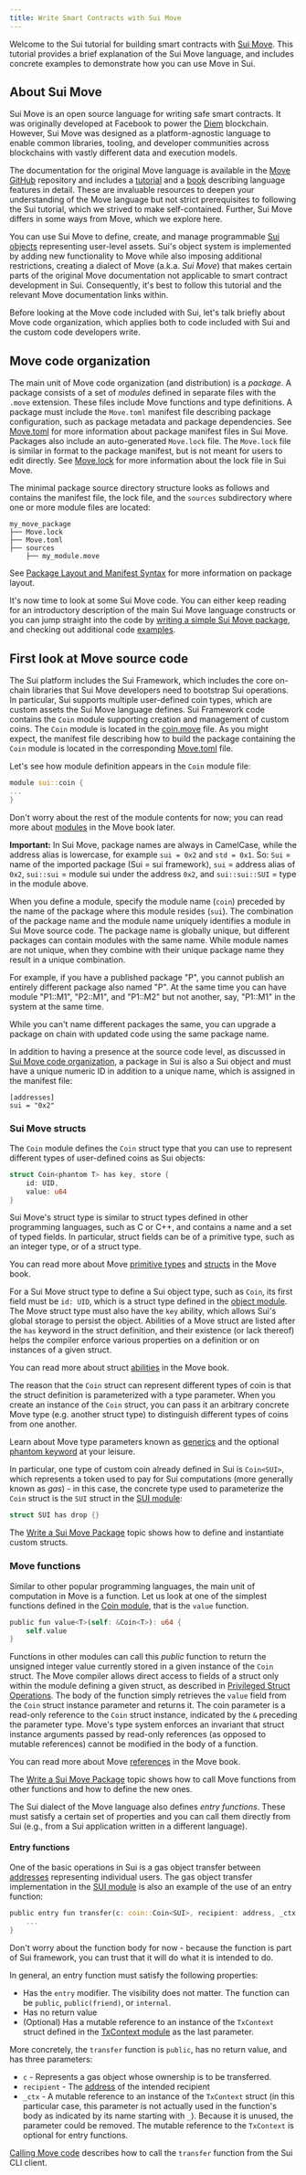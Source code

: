 ```yaml
---
title: Write Smart Contracts with Sui Move
---
```


Welcome to the Sui tutorial for building smart contracts with [Sui Move](../learn/why-move).
This tutorial provides a brief explanation of the Sui Move language, and includes concrete examples to demonstrate how you can use Move in Sui.


## About Sui Move

Sui Move is an open source language for writing safe smart contracts. It was originally developed at Facebook to power the [Diem](https://github.com/diem/diem) blockchain. However, Sui Move was designed as a platform-agnostic language to enable common libraries, tooling, and developer communities across
blockchains with vastly different data and execution models.


The documentation for the original Move language is available in the [Move GitHub](https://github.com/move-language/move) repository and includes a [tutorial](https://github.com/move-language/move/blob/main/language/documentation/tutorial/README.md) and a [book](https://github.com/move-language/move/blob/main/language/documentation/book/src/SUMMARY.md) describing language features in detail. These are invaluable resources to deepen your understanding of the Move language but not strict prerequisites to following the Sui tutorial, which we strived to make self-contained. Further, Sui Move differs in some ways from Move, which we explore here.

You can use Sui Move to define, create, and manage programmable [Sui objects](../objects.md) representing user-level assets. Sui's object system is implemented by adding new functionality to Move while also imposing additional restrictions, creating a dialect of Move (a.k.a. *Sui Move*) that
makes certain parts of the original Move documentation not applicable to smart contract development in Sui. Consequently, it's best to follow this tutorial and the relevant Move documentation links within.

Before looking at the Move code included with Sui, let's talk briefly about Move code organization, which applies both to code included with
Sui and the custom code developers write.


## Move code organization

The main unit of Move code organization (and distribution) is a _package_. A package consists of a set of _modules_ defined in separate
files with the `.move` extension. These files include Move functions and type definitions. A package must include the `Move.toml` manifest file
describing package configuration, such as package metadata and package dependencies. See [Move.toml](manifest.md) for more information about package manifest files in Sui Move. Packages also include an auto-generated `Move.lock` file. The `Move.lock` file is similar in format to the package manifest, but is not meant for users to edit directly. See [Move.lock](lock-file.md) for more information about the lock file in Sui Move. 

The minimal package source directory structure looks as follows and contains the manifest file, the lock file, and the `sources` subdirectory where one or more module files are located:

```
my_move_package
├── Move.lock
├── Move.toml
├── sources
    ├── my_module.move
```

See [Package Layout and Manifest Syntax](https://github.com/move-language/move/blob/main/language/documentation/book/src/packages.md#package-layout-and-manifest-syntax) for more information on package layout.

It's now time to look at some Sui Move code. You can either keep reading for an introductory description of the main Sui Move language constructs or you can jump straight into the code by [writing a simple Sui Move package](write-package.md), and checking out additional code [examples](../../explore/examples.md).

## First look at Move source code

The Sui platform includes the Sui Framework, which includes the core on-chain libraries that Sui Move developers  need to bootstrap Sui operations. In particular, Sui supports multiple user-defined coin types, which are custom assets the Sui Move language defines. Sui Framework code contains the `Coin` module supporting creation and management of custom coins. The `Coin` module is located in the [coin.move](https://github.com/MystenLabs/sui/blob/main/crates/sui-framework/sources/coin.move) file. As you might expect, the manifest file describing how to build the package containing the `Coin` module is located in the corresponding
[Move.toml](https://github.com/MystenLabs/sui/blob/main/crates/sui-framework/Move.toml) file.

Let's see how module definition appears in the `Coin` module file:

```rust
module sui::coin {
...
}
```

Don't worry about the rest of the module contents for now; you can read more about [modules](https://github.com/move-language/move/blob/main/language/documentation/book/src/modules-and-scripts.md#modules) in the Move book later.

**Important:** In Sui Move, package names are always in CamelCase, while the address alias is lowercase, for example `sui = 0x2` and `std = 0x1`. So: `Sui` = name of the imported package (Sui = sui framework), `sui` = address alias of `0x2`, `sui::sui` = module sui under the address `0x2`, and `sui::sui::SUI` = type in the module above.

When you define a module, specify the module name (`coin`) preceded by the name of the package where this module resides (`sui`). The combination of the package name and the module name uniquely identifies a module in Sui Move source code. The package name is globally unique, but different packages can contain modules with the same name. While module names are not unique, when they combine with their unique package name they result in a unique combination.

For example, if you have a published package "P", you cannot publish an entirely different package also named "P". At the same time you can have module "P1::M1", "P2::M1", and "P1::M2" but not another, say, "P1::M1" in the system at the same time.

While you can't name different packages the same, you can upgrade a package on chain with updated code using the same package name.  

In addition to having a presence at the source code level, as discussed in [Sui Move code organization](#move-code-organization), a
package in Sui is also a Sui object and must have a unique numeric ID in addition to a unique name, which is assigned in the manifest file:

```
[addresses]
sui = "0x2"
```

### Sui Move structs

The `Coin` module defines the `Coin` struct type that you can use to represent different types of user-defined coins as Sui objects:

``` rust
struct Coin<phantom T> has key, store {
    id: UID,
    value: u64
}
```

Sui Move's struct type is similar to struct types defined in other programming languages, such as C or C++, and contains a name and a set of typed fields. In particular, struct fields can be of a primitive type, such as an integer type, or of a struct type.

You can read more about Move [primitive types](https://github.com/move-language/move/blob/main/language/documentation/book/src/SUMMARY.md#primitive-types) and [structs](https://github.com/move-language/move/blob/main/language/documentation/book/src/structs-and-resources.md) in the Move book.

For a Sui Move struct type to define a Sui object type, such as `Coin`, its first field must be `id: UID`, which is a
struct type defined in the [object module](https://github.com/MystenLabs/sui/blob/main/crates/sui-framework/sources/object.move). The Move struct type must also have the `key` ability, which allows Sui's global storage to persist the object. Abilities of a Move struct are listed after the `has` keyword in the struct definition, and their existence (or lack thereof) helps the compiler enforce various properties on a definition or on instances of a given struct.

You can read more about struct [abilities](https://github.com/move-language/move/blob/main/language/documentation/book/src/abilities.md) in the Move book.

The reason that the `Coin` struct can represent different types of coin is that the struct definition is parameterized with a type parameter. When you create an instance of the `Coin` struct, you can pass it an arbitrary concrete Move type (e.g. another struct type) to distinguish different types of coins from one another.

Learn about Move type parameters known as [generics](https://github.com/move-language/move/blob/main/language/documentation/book/src/generics.md) and the optional [phantom keyword](https://github.com/move-language/move/blob/main/language/documentation/book/src/generics.md#phantom-type-parameters) at your leisure.

In particular, one type of custom coin already defined in Sui is `Coin<SUI>`, which represents a token used to pay for Sui
computations (more generally known as _gas_) - in this case, the concrete type used to parameterize the `Coin` struct is the `SUI` struct in the [SUI module](https://github.com/MystenLabs/sui/blob/main/crates/sui-framework/sources/sui.move):

``` rust
struct SUI has drop {}
```

The [Write a Sui Move Package](write-package.md) topic shows how to define and instantiate custom structs.

### Move functions

Similar to other popular programming languages, the main unit of computation in Move is a function. Let us look at one of the simplest functions defined in the [Coin module](https://github.com/MystenLabs/sui/blob/main/crates/sui-framework/sources/coin.move), that is the `value` function.

``` rust
public fun value<T>(self: &Coin<T>): u64 {
    self.value
}
```

Functions in other modules can call this _public_ function to return the unsigned integer value currently stored in a given
instance of the `Coin` struct. The Move compiler allows direct access to fields of a struct only within the module defining a given struct, as described in [Privileged Struct Operations](https://github.com/move-language/move/blob/main/language/documentation/book/src/structs-and-resources.md#privileged-struct-operations). The body of the function simply retrieves the `value` field from the `Coin` struct instance parameter and returns it. The coin parameter is a read-only reference to the `Coin` struct instance, indicated by the `&` preceding the parameter type. Move's type system enforces an invariant that struct instance arguments passed by read-only references (as opposed to mutable references) cannot be modified in the body of a function.

You can read more about Move [references](https://github.com/move-language/move/blob/main/language/documentation/book/src/references.md#references) in the Move book.

The [Write a Sui Move Package](write-package.md) topic shows how to call Move functions from other functions and how
to define the new ones.

The Sui dialect of the Move language also defines _entry functions_. These must satisfy a certain set of properties and you can call them directly from Sui (e.g., from a Sui application written in a different language).

#### Entry functions

One of the basic operations in Sui is a gas object transfer between [addresses](https://github.com/move-language/move/blob/main/language/documentation/book/src/address.md) representing individual users. The gas object transfer implementation in the [SUI module](https://github.com/MystenLabs/sui/blob/main/crates/sui-framework/sources/sui.move) is also an example of the use of an entry function:

```rust
public entry fun transfer(c: coin::Coin<SUI>, recipient: address, _ctx: &mut TxContext) {
    ...
}
```

Don't worry about the function body for now - because the function is part of Sui framework, you can trust
that it will do what it is intended to do.

In general, an entry function must satisfy the following properties:

- Has the `entry` modifier. The visibility does not matter. The function can be `public`, `public(friend)`, or `internal`.
- Has no return value
- (Optional) Has a mutable reference to an instance of the `TxContext` struct defined in the [TxContext module](https://github.com/MystenLabs/sui/blob/main/crates/sui-framework/sources/tx_context.move) as the last parameter.

More concretely, the `transfer` function is `public`, has no return value, and has three parameters:

- `c` - Represents a gas object whose ownership is to be transferred.
- `recipient` - The [address](https://github.com/move-language/move/blob/main/language/documentation/book/src/address.md) of the intended recipient
- `_ctx` - A mutable reference to an instance of the `TxContext` struct (in this particular case, this parameter is not actually used in the function's body as indicated by its name starting with `_`). Because it is unused, the parameter could be removed. The mutable reference to the `TxContext` is optional for entry functions.

[Calling Move code](../cli-client.md#calling-move-code) describes how to call the `transfer` function from the Sui CLI client.
